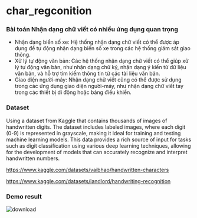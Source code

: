# char_regconition

### Bài toán Nhận dạng chữ viết có nhiều ứng dụng quan trọng

- Nhận dạng biển số xe: Hệ thống nhận dạng chữ viết có thể được áp dụng để tự động nhận dạng biển số xe trong các hệ thống giám sát giao thông. 
- Xử lý tự động văn bản: Các hệ thống nhận dạng chữ viết có thể giúp xử lý tự động văn bản, như nhận dạng chữ ký, nhận dạng ý kiến từ dữ liệu văn bản, và hỗ trợ tìm kiếm thông tin từ các tài liệu văn bản.
- Giao diện người-máy: Nhận dạng chữ viết cũng có thể được sử dụng trong các ứng dụng giao diện người-máy, như nhận dạng chữ viết tay trong các thiết bị di động hoặc bảng điều khiển.

### Dataset

Using a dataset from Kaggle that contains thousands of images of handwritten digits. The dataset includes labeled images, where each digit (0-9) is represented in grayscale, making it ideal for training and testing machine learning models. This data provides a rich source of input for tasks such as digit classification using various deep learning techniques, allowing for the development of models that can accurately recognize and interpret handwritten numbers.

https://www.kaggle.com/datasets/vaibhao/handwritten-characters

https://www.kaggle.com/datasets/landlord/handwriting-recognition

### Demo result

![download](https://github.com/user-attachments/assets/19af59b3-2675-4f7d-a187-69cfc3ef166f)

